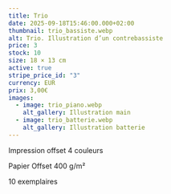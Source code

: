 ```yaml
---
title: Trio
date: 2025-09-18T15:46:00.000+02:00
thumbnail: trio_bassiste.webp
alt: Trio. Illustration d’un contrebassiste
price: 3
stock: 10
size: 18 × 13 cm
active: true
stripe_price_id: "3"
currency: EUR
prix: 3,00€
images:
  - image: trio_piano.webp
    alt_gallery: Illustration main
  - image: trio_batterie.webp
    alt_gallery: Illustration batterie
---
```

Impression offset 4 couleurs


<p class="date mb-0">Papier Offset 400 g/m²</p>
<p class="date mb-3">10 exemplaires</p>
